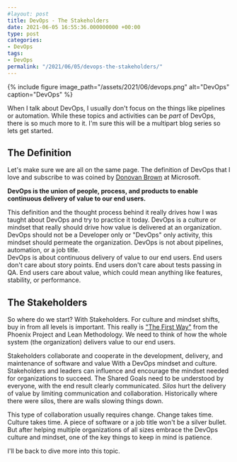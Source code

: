 ```yaml
---
#layout: post
title: DevOps - The Stakeholders
date: 2021-06-05 16:55:36.000000000 +00:00
type: post
categories:
- DevOps
tags:
- DevOps
permalink: "/2021/06/05/devops-the-stakeholders/"
---
```


{% include figure image_path="/assets/2021/06/devops.png" alt="DevOps" caption="DevOps" %}

When I talk about DevOps, I usually don't focus on the things like pipelines or automation. While these topics and activities can be _part_ of DevOps, there is so much more to it. I'm sure this will be a multipart blog series so lets get started.

## The Definition

Let's make sure we are all on the same page. The definition of DevOps that I love and subscribe to was coined by [Donovan Brown](https://www.donovanbrown.com/post/what-is-devops) at Microsoft.

**DevOps is the union of people, process, and products to enable continuous delivery of value to our end users.**

This definition and the thought process behind it really drives how I was taught about DevOps and try to practice it today. DevOps is a culture or mindset that really should drive how value is delivered at an organization. DevOps should not be a Developer only or "DevOps" only activity, this mindset should permeate the organization. DevOps is not about pipelines, automation, or a job title.  
DevOps is about continuous delivery of value to our end users. End users don't care about story points. End users don't care about tests passing in QA. End users care about value, which could mean anything like features, stability, or performance.

## The Stakeholders

So where do we start? With Stakeholders. For culture and mindset shifts, buy in from all levels is important. This really is ["The First Way"](https://chrislayers.com/2020/02/27/shared-focus/) from the Phoenix Project and Lean Methodology. We need to think of how the whole system (the organization) delivers value to our end users.

Stakeholders collaborate and cooperate in the development, delivery, and maintenance of software and value With a DevOps mindset and culture. Stakeholders and leaders can influence and encourage the mindset needed for organizations to succeed. The Shared Goals need to be understood by everyone, with the end result clearly communicated. _Silos_ hurt the delivery of value by limiting communication and collaboration. Historically where there were silos, there are walls slowing things down.

This type of collaboration usually requires change. Change takes time. Culture takes time. A piece of software or a job title won't be a silver bullet. But after helping multiple organizations of all sizes embrace the DevOps culture and mindset, one of the key things to keep in mind is patience.

I'll be back to dive more into this topic.

